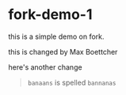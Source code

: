 # fork-demo-1
this is a simple demo on fork.

this is changed by Max Boettcher

here's another change 

> `banaans` is spelled `bannanas`
